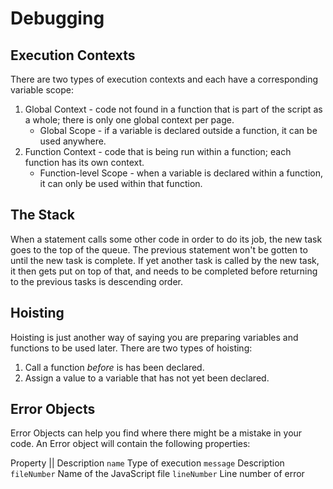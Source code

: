 # Debugging

## Execution Contexts
There are two types of execution contexts and each have a corresponding variable scope:
1. Global Context - code not found in a function that is part of the script as a whole; there is only one global context per page.
      * Global Scope - if a variable is declared outside a function, it can be used anywhere.
2. Function Context - code that is being run within a function; each function has its own context.
      * Function-level Scope - when a variable is declared within a function, it can only be used within that function.

## The Stack
When a statement calls some other code in order to do its job, the new task goes to the top of the queue. The previous statement won't be gotten to until the new task is complete. If yet another task is called by the new task, it then gets put on top of that, and needs to be completed before returning to the previous tasks is descending order.

## Hoisting
Hoisting is just another way of saying you are preparing variables and functions to be used later. There are two types of hoisting:
1. Call a function *before* is has been declared.
2. Assign a value to a variable that has not yet been declared.

## Error Objects
Error Objects can help you find where there might be a mistake in your code. An Error object will contain the following properties:

Property  ||  Description
`name`        Type of execution
`message`     Description
`fileNumber`  Name of the JavaScript file
`lineNumber`  Line number of error